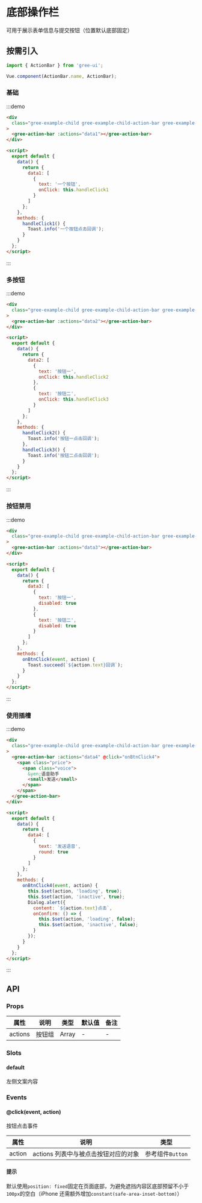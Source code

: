 # 底部操作栏

可用于展示表单信息与提交按钮（位置默认底部固定）

## 按需引入

```javascript
import { ActionBar } from 'gree-ui';

Vue.component(ActionBar.name, ActionBar);
```

### 基础

:::demo

```html
<div
  class="gree-example-child gree-example-child-action-bar gree-example-child-action-bar-0"
>
  <gree-action-bar :actions="data1"></gree-action-bar>
</div>

<script>
  export default {
    data() {
      return {
        data1: [
          {
            text: '一个按钮',
            onClick: this.handleClick1
          }
        ]
      };
    },
    methods: {
      handleClick1() {
        Toast.info('一个按钮点击回调');
      }
    }
  };
</script>
```

:::

### 多按钮

:::demo

```html
<div
  class="gree-example-child gree-example-child-action-bar gree-example-child-action-bar-1"
>
  <gree-action-bar :actions="data2"></gree-action-bar>
</div>

<script>
  export default {
    data() {
      return {
        data2: [
          {
            text: '按钮一',
            onClick: this.handleClick2
          },
          {
            text: '按钮二',
            onClick: this.handleClick3
          }
        ]
      };
    },
    methods: {
      handleClick2() {
        Toast.info('按钮一点击回调');
      },
      handleClick3() {
        Toast.info('按钮二点击回调');
      }
    }
  };
</script>
```

:::

### 按钮禁用

:::demo

```html
<div
  class="gree-example-child gree-example-child-action-bar gree-example-child-action-bar-2"
>
  <gree-action-bar :actions="data3"></gree-action-bar>
</div>

<script>
  export default {
    data() {
      return {
        data3: [
          {
            text: '按钮一',
            disabled: true
          },
          {
            text: '按钮二',
            disabled: true
          }
        ]
      };
    },
    methods: {
      onBtnClick(event, action) {
        Toast.succeed(`${action.text}回调`);
      }
    }
  };
</script>
```

:::

### 使用插槽

:::demo

```html
<div
  class="gree-example-child gree-example-child-action-bar gree-example-child-action-bar-3"
>
  <gree-action-bar :actions="data4" @click="onBtnClick4">
    <span class="price">
      <span class="voice">
        &yen;语音助手
        <small>发送</small>
      </span>
    </span>
  </gree-action-bar>
</div>

<script>
  export default {
    data() {
      return {
        data4: [
          {
            text: '发送语音',
            round: true
          }
        ]
      };
    },
    methods: {
      onBtnClick4(event, action) {
        this.$set(action, 'loading', true);
        this.$set(action, 'inactive', true);
        Dialog.alert({
          content: `${action.text}点击`,
          onConfirm: () => {
            this.$set(action, 'loading', false);
            this.$set(action, 'inactive', false);
          }
        });
      }
    }
  };
</script>
```

:::

## API

### Props

| 属性    | 说明   | 类型  | 默认值 | 备注 |
| ------- | ------ | ----- | ------ | ---- |
| actions | 按钮组 | Array | \-     | \-   |

### Slots

#### default

左侧文案内容

### Events

#### @click(event, action)

按钮点击事件

| 属性   | 说明                                 | 类型             |
| ------ | ------------------------------------ | ---------------- |
| action | actions 列表中与被点击按钮对应的对象 | 参考组件`Button` |

#### 提示

默认使用`position: fixed`固定在页面底部，为避免遮挡内容区底部预留不小于`100px`的空白（iPhone 还需额外增加`constant(safe-area-inset-bottom)`）

<script>
  export default {
    data() {
      return {
        data1: [
        {
          text: '一个按钮',
          onClick: this.handleClick1
        }
      ],
      data2: [
        {
          text: '按钮一',
          onClick: this.handleClick2
        },
        {
          text: '按钮二',
          onClick: this.handleClick3
        }
      ],
      data3: [
        {
          text: '按钮一',
          disabled: true
        },
        {
          text: '按钮二',
          disabled: true
        }
      ],
      data4: [
        {
          text: '发送语音',
          round: true
        }
      ]
      }
    },
    methods: {
      handleClick1() {
      this.$toast.info('一个按钮点击回调');
    },
    handleClick2() {
      this.$toast.info('按钮一点击回调');
    },
    handleClick3() {
      this.$toast.info('按钮二点击回调');
    },
    onBtnClick(event, action) {
      this.$toast.succeed(`${action.text}回调`);
    },
    onBtnClick4(event, action) {
      this.$set(action, 'loading', true);
      this.$set(action, 'inactive', true);
      this.$dialog.alert({
        content: `${action.text}点击`,
        onConfirm: () => {
          this.$set(action, 'loading', false);
          this.$set(action, 'inactive', false);
        }
      });
    }
    }
  };
</script>

<style lang="less" scoped>
.gree-action-bar {
  position: static;
  width: 100%;
  .voice {
    color: #00aeff;
    font-size: 40px;
    small {
      color: #858b9c;
      font-size: 24px;
      margin-left: 10px;
    }
  }
}
</style>
